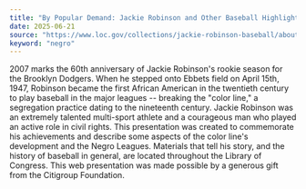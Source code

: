 ```yaml
---
title: "By Popular Demand: Jackie Robinson and Other Baseball Highlights, 1860s-1960s"
date: 2025-06-21
source: "https://www.loc.gov/collections/jackie-robinson-baseball/about-this-collection/"
keyword: "negro"
---
```


2007 marks the 60th anniversary of Jackie Robinson's rookie season for the Brooklyn Dodgers. When he stepped onto Ebbets field on April 15th, 1947, Robinson became the first African American in the twentieth century to play baseball in the major leagues -- breaking the "color line," a segregation practice dating to the nineteenth century. Jackie Robinson was an extremely talented multi-sport athlete and a courageous man who played an active role in civil rights. This presentation was created to commemorate his achievements and describe some aspects of the color line's development and the Negro Leagues. Materials that tell his story, and the history of baseball in general, are located throughout the Library of Congress. This web presentation was made possible by a generous gift from the Citigroup Foundation.

